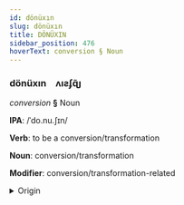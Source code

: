 ```yaml
---
id: dönüxın
slug: dönüxın
title: DÖNÜXIN
sidebar_position: 476
hoverText: conversion § Noun
---
```


### dönüxın&emsp;<span kind="abugida">ʌıƨʄɋ̃ȷ</span>

*conversion* **§** Noun

**IPA**: /ˈdo.nu.ʃɪn/

**Verb**: to be a conversion/transformation

**Noun**: conversion/transformation

**Modifier**: conversion/transformation-related

<details>
    <summary>Origin</summary>
    Turkish dönüşüm [dœnyʃʏm]<br/>
    <em>Turkic Language Family</em>
</details>